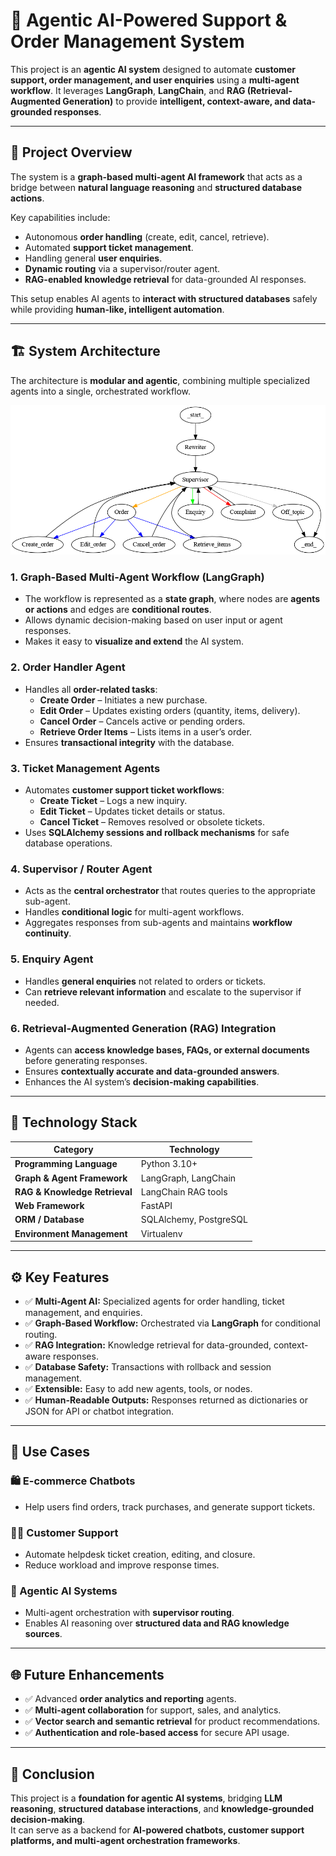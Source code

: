 # 🧠 Agentic AI-Powered Support & Order Management System  

This project is an **agentic AI system** designed to automate **customer support, order management, and user enquiries** using a **multi-agent workflow**. It leverages **LangGraph**, **LangChain**, and **RAG (Retrieval-Augmented Generation)** to provide **intelligent, context-aware, and data-grounded responses**.  

---

## 🚀 Project Overview  

The system is a **graph-based multi-agent AI framework** that acts as a bridge between **natural language reasoning** and **structured database actions**.  

Key capabilities include:  
- Autonomous **order handling** (create, edit, cancel, retrieve).  
- Automated **support ticket management**.  
- Handling general **user enquiries**.  
- **Dynamic routing** via a supervisor/router agent.  
- **RAG-enabled knowledge retrieval** for data-grounded AI responses.  

This setup enables AI agents to **interact with structured databases** safely while providing **human-like, intelligent automation**.

---

## 🏗️ System Architecture  

The architecture is **modular and agentic**, combining multiple specialized agents into a single, orchestrated workflow. 

![Agentic AI Workflow](agent_graph_conditional.png)

### 1. Graph-Based Multi-Agent Workflow (LangGraph)
- The workflow is represented as a **state graph**, where nodes are **agents or actions** and edges are **conditional routes**.  
- Allows dynamic decision-making based on user input or agent responses.  
- Makes it easy to **visualize and extend** the AI system.  

### 2. Order Handler Agent
- Handles all **order-related tasks**:  
  - **Create Order** – Initiates a new purchase.  
  - **Edit Order** – Updates existing orders (quantity, items, delivery).  
  - **Cancel Order** – Cancels active or pending orders.  
  - **Retrieve Order Items** – Lists items in a user’s order.  
- Ensures **transactional integrity** with the database.  

### 3. Ticket Management Agents
- Automates **customer support ticket workflows**:  
  - **Create Ticket** – Logs a new inquiry.  
  - **Edit Ticket** – Updates ticket details or status.  
  - **Cancel Ticket** – Removes resolved or obsolete tickets.  
- Uses **SQLAlchemy sessions and rollback mechanisms** for safe database operations.  

### 4. Supervisor / Router Agent
- Acts as the **central orchestrator** that routes queries to the appropriate sub-agent.  
- Handles **conditional logic** for multi-agent workflows.  
- Aggregates responses from sub-agents and maintains **workflow continuity**.  

### 5. Enquiry Agent
- Handles **general enquiries** not related to orders or tickets.  
- Can **retrieve relevant information** and escalate to the supervisor if needed.  

### 6. Retrieval-Augmented Generation (RAG) Integration
- Agents can **access knowledge bases, FAQs, or external documents** before generating responses.  
- Ensures **contextually accurate and data-grounded answers**.  
- Enhances the AI system’s **decision-making capabilities**.  

---

## 🧩 Technology Stack  

| Category | Technology |
|----------|-----------|
| **Programming Language** | Python 3.10+ |
| **Graph & Agent Framework** | LangGraph, LangChain |
| **RAG & Knowledge Retrieval** | LangChain RAG tools |
| **Web Framework** | FastAPI |
| **ORM / Database** | SQLAlchemy, PostgreSQL |
| **Environment Management** | Virtualenv  |

---

## ⚙️ Key Features  

- ✅ **Multi-Agent AI:** Specialized agents for order handling, ticket management, and enquiries.  
- ✅ **Graph-Based Workflow:** Orchestrated via **LangGraph** for conditional routing.  
- ✅ **RAG Integration:** Knowledge retrieval for data-grounded, context-aware responses.  
- ✅ **Database Safety:** Transactions with rollback and session management.  
- ✅ **Extensible:** Easy to add new agents, tools, or nodes.  
- ✅ **Human-Readable Outputs:** Responses returned as dictionaries or JSON for API or chatbot integration.  

---


## 🧪 Use Cases  

### 🛍️ E-commerce Chatbots
- Help users find orders, track purchases, and generate support tickets.  

### 🧑‍💻 Customer Support
- Automate helpdesk ticket creation, editing, and closure.  
- Reduce workload and improve response times.  

### 🧩 Agentic AI Systems
- Multi-agent orchestration with **supervisor routing**.  
- Enables AI reasoning over **structured data and RAG knowledge sources**.  

---

## 🌐 Future Enhancements  

- ✅ Advanced **order analytics and reporting** agents.  
- ✅ **Multi-agent collaboration** for support, sales, and analytics.  
- ✅ **Vector search and semantic retrieval** for product recommendations.  
- ✅ **Authentication and role-based access** for secure API usage.  

---

## 🧭 Conclusion  

This project is a **foundation for agentic AI systems**, bridging **LLM reasoning**, **structured database interactions**, and **knowledge-grounded decision-making**.  
It can serve as a backend for **AI-powered chatbots, customer support platforms, and multi-agent orchestration frameworks**.
